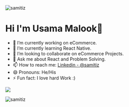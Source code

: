 <p align="left"> <img src="https://komarev.com/ghpvc/?username=samitiz&label=Profile%20views&color=0e75b6&style=flat" alt="samitiz" /> </p>
  
# Hi I'm Usama Malook👋


- 🔭 I’m currently working on eCommerce.
- 🌱 I’m currently learning React Native.
- 👯 I’m looking to collaborate on eCommerce Projects.
- 💬 Ask me about React and Problem Solving.
- 📫 How to reach me: [Linkedin - @samitiz](https://www.linkedin.com/in/usama-malook-754068159/)
- 😄 Pronouns: He/His
- ⚡ Fun fact: I love hard Work :)

 <img src="https://github-readme-stats.vercel.app/api?username=samitiz&&show_icons=true&title_color=5596f0&icon_color=4d72f2&text_color=343434&bg_color=fffefe">
 
<p><img align="center" src="https://github-readme-stats.vercel.app/api/top-langs?username=samitiz&theme=dark&background=000000&show_icons=true&locale=en&layout=compact" alt="samitiz" /></p>
